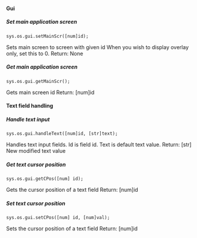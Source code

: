 #### Gui
##### Set main application screen
    sys.os.gui.setMainScr([num]id);
Sets main screen to screen with given id
When you wish to display overlay only, set this to 0.
Return: None
##### Get main application screen
    sys.os.gui.getMainScr();
Gets main screen id
Return: [num]id
#### Text field handling
##### Handle text input
    sys.os.gui.handleText([num]id, [str]text);
Handles text input fields. Id is field id. Text is default text value.
Return: [str] New modified text value
##### Get text cursor position
    sys.os.gui.getCPos([num] id);
Gets the cursor position of a text field
Return: [num]id
##### Set text cursor position
    sys.os.gui.setCPos([num] id, [num]val);
Sets the cursor position of a text field
Return: [num]id

